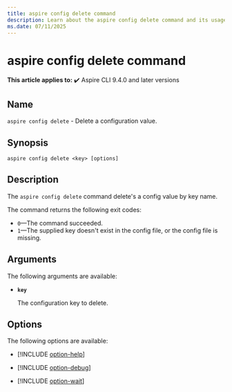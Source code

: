 ```yaml
---
title: aspire config delete command
description: Learn about the aspire config delete command and its usage. This command deletes an Aspire CLI config value by key name.
ms.date: 07/11/2025
---
```

# aspire config delete command

**This article applies to:** ✔️ Aspire CLI 9.4.0 and later versions

## Name

`aspire config delete` - Delete a configuration value.

## Synopsis

```dotnetcli
aspire config delete <key> [options]
```

## Description

The `aspire config delete` command delete's a config value by key name.

The command returns the following exit codes:

- `0`&mdash;The command succeeded.
- `1`&mdash;The supplied key doesn't exist in the config file, or the config file is missing.

## Arguments

The following arguments are available:

- **`key`**

  The configuration key to delete.

## Options

The following options are available:

- [!INCLUDE [option-help](includes/option-help.md)]

- [!INCLUDE [option-debug](includes/option-debug.md)]

- [!INCLUDE [option-wait](includes/option-wait.md)]
